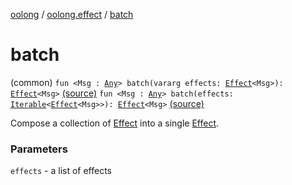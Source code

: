 [oolong](../index.md) / [oolong.effect](index.md) / [batch](./batch.md)

# batch

(common) `fun <Msg : `[`Any`](https://kotlinlang.org/api/latest/jvm/stdlib/kotlin/-any/index.html)`> batch(vararg effects: `[`Effect`](../oolong/-effect.md)`<Msg>): `[`Effect`](../oolong/-effect.md)`<Msg>` [(source)](https://github.com/oolong-kt/oolong/tree/main/oolong/src/commonMain/kotlin/oolong/effect/util.kt#L20)
`fun <Msg : `[`Any`](https://kotlinlang.org/api/latest/jvm/stdlib/kotlin/-any/index.html)`> batch(effects: `[`Iterable`](https://kotlinlang.org/api/latest/jvm/stdlib/kotlin.collections/-iterable/index.html)`<`[`Effect`](../oolong/-effect.md)`<Msg>>): `[`Effect`](../oolong/-effect.md)`<Msg>` [(source)](https://github.com/oolong-kt/oolong/tree/main/oolong/src/commonMain/kotlin/oolong/effect/util.kt#L28)

Compose a collection of [Effect](../oolong/-effect.md) into a single [Effect](../oolong/-effect.md).

### Parameters

`effects` - a list of effects